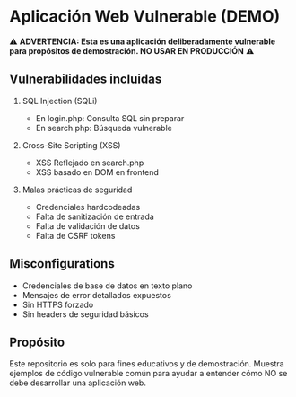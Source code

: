# Aplicación Web Vulnerable (DEMO)

⚠️ **ADVERTENCIA: Esta es una aplicación deliberadamente vulnerable para propósitos de demostración. NO USAR EN PRODUCCIÓN** ⚠️

## Vulnerabilidades incluidas

1. SQL Injection (SQLi)
   - En login.php: Consulta SQL sin preparar
   - En search.php: Búsqueda vulnerable

2. Cross-Site Scripting (XSS)
   - XSS Reflejado en search.php
   - XSS basado en DOM en frontend

3. Malas prácticas de seguridad
   - Credenciales hardcodeadas
   - Falta de sanitización de entrada
   - Falta de validación de datos
   - Falta de CSRF tokens

## Misconfigurations
- Credenciales de base de datos en texto plano
- Mensajes de error detallados expuestos
- Sin HTTPS forzado
- Sin headers de seguridad básicos

## Propósito
Este repositorio es solo para fines educativos y de demostración. Muestra ejemplos de código vulnerable común para ayudar a entender cómo NO se debe desarrollar una aplicación web.